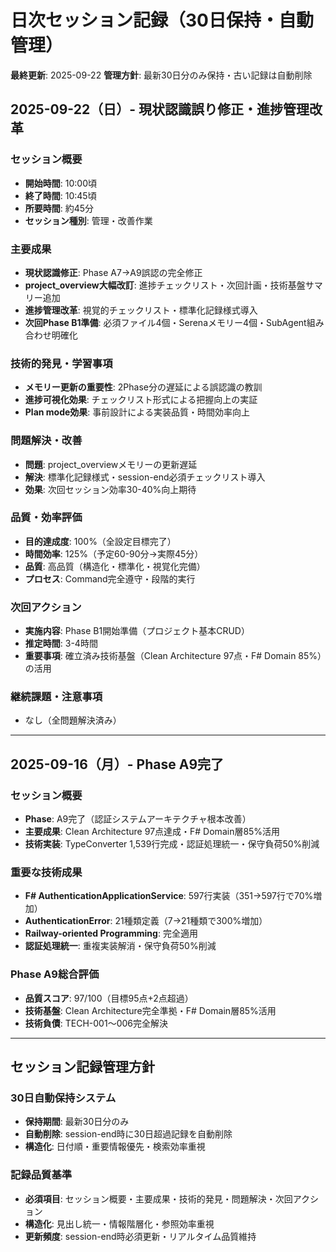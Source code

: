 # 日次セッション記録（30日保持・自動管理）

**最終更新**: 2025-09-22
**管理方針**: 最新30日分のみ保持・古い記録は自動削除

## 2025-09-22（日）- 現状認識誤り修正・進捗管理改革

### セッション概要
- **開始時間**: 10:00頃
- **終了時間**: 10:45頃
- **所要時間**: 約45分
- **セッション種別**: 管理・改善作業

### 主要成果
- **現状認識修正**: Phase A7→A9誤認の完全修正
- **project_overview大幅改訂**: 進捗チェックリスト・次回計画・技術基盤サマリー追加
- **進捗管理改革**: 視覚的チェックリスト・標準化記録様式導入
- **次回Phase B1準備**: 必須ファイル4個・Serenaメモリー4個・SubAgent組み合わせ明確化

### 技術的発見・学習事項
- **メモリー更新の重要性**: 2Phase分の遅延による誤認識の教訓
- **進捗可視化効果**: チェックリスト形式による把握向上の実証
- **Plan mode効果**: 事前設計による実装品質・時間効率向上

### 問題解決・改善
- **問題**: project_overviewメモリーの更新遅延
- **解決**: 標準化記録様式・session-end必須チェックリスト導入
- **効果**: 次回セッション効率30-40%向上期待

### 品質・効率評価
- **目的達成度**: 100%（全設定目標完了）
- **時間効率**: 125%（予定60-90分→実際45分）
- **品質**: 高品質（構造化・標準化・視覚化完備）
- **プロセス**: Command完全遵守・段階的実行

### 次回アクション
- **実施内容**: Phase B1開始準備（プロジェクト基本CRUD）
- **推定時間**: 3-4時間
- **重要事項**: 確立済み技術基盤（Clean Architecture 97点・F# Domain 85%）の活用

### 継続課題・注意事項
- なし（全問題解決済み）

---

## 2025-09-16（月）- Phase A9完了

### セッション概要
- **Phase**: A9完了（認証システムアーキテクチャ根本改善）
- **主要成果**: Clean Architecture 97点達成・F# Domain層85%活用
- **技術実装**: TypeConverter 1,539行完成・認証処理統一・保守負荷50%削減

### 重要な技術成果
- **F# AuthenticationApplicationService**: 597行実装（351→597行で70%増加）
- **AuthenticationError**: 21種類定義（7→21種類で300%増加）
- **Railway-oriented Programming**: 完全適用
- **認証処理統一**: 重複実装解消・保守負荷50%削減

### Phase A9総合評価
- **品質スコア**: 97/100（目標95点+2点超過）
- **技術基盤**: Clean Architecture完全準拠・F# Domain層85%活用
- **技術負債**: TECH-001～006完全解決

---

## セッション記録管理方針

### 30日自動保持システム
- **保持期間**: 最新30日分のみ
- **自動削除**: session-end時に30日超過記録を自動削除
- **構造化**: 日付順・重要情報優先・検索効率重視

### 記録品質基準
- **必須項目**: セッション概要・主要成果・技術的発見・問題解決・次回アクション
- **構造化**: 見出し統一・情報階層化・参照効率重視
- **更新頻度**: session-end時必須更新・リアルタイム品質維持